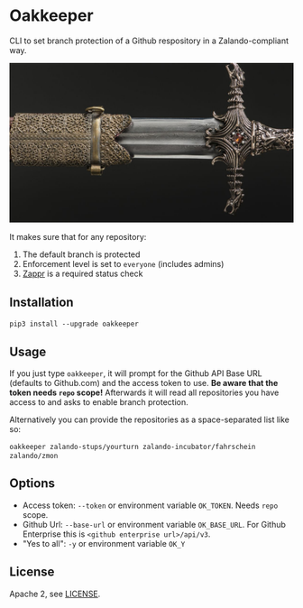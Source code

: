 # Oakkeeper

CLI to set branch protection of a Github respository in a Zalando-compliant way.

![Oakkeeper](oathkeeper.jpg)

It makes sure that for any repository:

1. The default branch is protected
2. Enforcement level is set to `everyone` (includes admins)
3. [Zappr](https://github.com/zalando/zappr) is a required status check

## Installation

    pip3 install --upgrade oakkeeper

## Usage

If you just type `oakkeeper`, it will prompt for the Github API Base URL (defaults to Github.com) and the access token to use. **Be aware that the token needs `repo` scope!** Afterwards it will read all repositories you have access to and asks to enable branch protection.

Alternatively you can provide the repositories as a space-separated list like so:

    oakkeeper zalando-stups/yourturn zalando-incubator/fahrschein zalando/zmon

## Options
* Access token: `--token` or environment variable `OK_TOKEN`. Needs `repo` scope.
* Github Url: `--base-url` or environment variable `OK_BASE_URL`. For Github Enterprise this is `<github enterprise url>/api/v3`.
* "Yes to all": `-y` or environment variable `OK_Y`

## License

Apache 2, see [LICENSE](LICENSE.txt).
